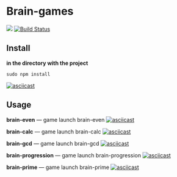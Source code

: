 # Brain-games
<a href="https://codeclimate.com/github/rkozlov95/frontend-project-lvl1/maintainability"><img src="https://api.codeclimate.com/v1/badges/78757e0f30b46ec38064/maintainability" /></a>
[![Build Status](https://travis-ci.com/rkozlov95/frontend-project-lvl1.svg?branch=master)](https://travis-ci.com/rkozlov95/frontend-project-lvl1)

## Install

**in the directory with the project**

```
sudo npm install
```

[![asciicast](https://asciinema.org/a/296652.svg)](https://asciinema.org/a/296652)

## Usage

**brain-even** — game launch brain-even
[![asciicast](https://asciinema.org/a/296653.svg)](https://asciinema.org/a/296653)

**brain-calc** — game launch brain-calc
[![asciicast](https://asciinema.org/a/296654.svg)](https://asciinema.org/a/296654)

**brain-gcd** — game launch brain-gcd
[![asciicast](https://asciinema.org/a/296659.svg)](https://asciinema.org/a/296659)

**brain-progression** — game launch brain-progression
[![asciicast](https://asciinema.org/a/296661.svg)](https://asciinema.org/a/296661)

**brain-prime** — game launch brain-prime
[![asciicast](https://asciinema.org/a/296663.svg)](https://asciinema.org/a/296663)
